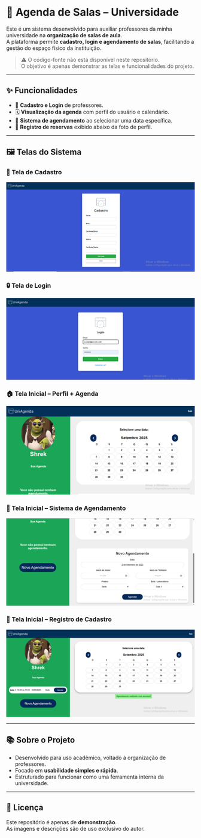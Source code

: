 # 📅 Agenda de Salas – Universidade

Este é um sistema desenvolvido para auxiliar professores da minha universidade na **organização de salas de aula**.  
A plataforma permite **cadastro, login e agendamento de salas**, facilitando a gestão do espaço físico da instituição.  

> ⚠️ O código-fonte não está disponível neste repositório.  
> O objetivo é apenas demonstrar as telas e funcionalidades do projeto.

---

## ✨ Funcionalidades
- 👤 **Cadastro e Login** de professores.  
- 🗓️ **Visualização da agenda** com perfil do usuário e calendário.  
- 📍 **Sistema de agendamento** ao selecionar uma data específica.  
- 📝 **Registro de reservas** exibido abaixo da foto de perfil.  

---

## 🖼️ Telas do Sistema

### 🔑 Tela de Cadastro
![Cadastro](imagens/tela_cadastro_UniAgenda.png)

### 🔒 Tela de Login
![Login](imagens/tela_login1_UniAgenda.png)

### 🏠 Tela Inicial – Perfil + Agenda
![Tela Inicial 1](imagens/tela_inicial_UniAgenda.png)

### 📆 Tela Inicial – Sistema de Agendamento
![Tela Inicial 2](imagens/tela_inicial2_UniAgenda.png)

### 📝 Tela Inicial – Registro de Cadastro
![Tela Inicial 3](imagens/tela_inicial3_UniAgenda.png)

---

## 📚 Sobre o Projeto
- Desenvolvido para uso acadêmico, voltado à organização de professores.  
- Focado em **usabilidade simples e rápida**.  
- Estruturado para funcionar como uma ferramenta interna da universidade.  

---

## 📄 Licença
Este repositório é apenas de **demonstração**.  
As imagens e descrições são de uso exclusivo do autor.  

